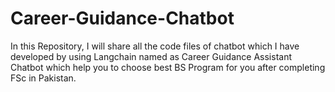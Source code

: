 # Career-Guidance-Chatbot
In this Repository, I will share all the code files of chatbot which I have developed by using Langchain named as Career Guidance Assistant Chatbot which help you to choose best BS Program for you after completing FSc in Pakistan.
